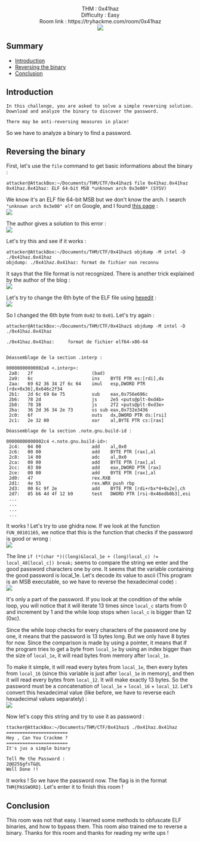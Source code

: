 <p align="center">
  THM : 0x41haz<br>
  Difficulty : Easy<br>
  Room link : https://tryhackme.com/room/0x41haz<br>
  <img src="https://i.imgur.com/ODoteNT.jpg">
</p>

## Summary

- [Introduction](#introduction)
- [Reversing the binary](#reversing-the-binary)
- [Conclusion](#conclusion)

## Introduction

```
In this challenge, you are asked to solve a simple reversing solution. Download and analyze the binary to discover the password.

There may be anti-reversing measures in place!
```

So we have to analyze a binary to find a password.

## Reversing the binary

First, let's use the `file` command to get basic informations about the binary :  
```
attacker@AttackBox:~/Documents/THM/CTF/0x41haz$ file 0x41haz.0x41haz 
0x41haz.0x41haz: ELF 64-bit MSB *unknown arch 0x3e00* (SYSV)
```

We know it's an ELF file 64-bit MSB but we don't know the arch. I search `"unknown arch 0x3e00" elf` on Google, and I found [this page](https://pentester.blog/?p=247) :  
![](https://i.imgur.com/IukDpeM.jpg)  

The author gives a solution to this error :  
![](https://i.imgur.com/q4x5QUN.jpg)  

Let's try this and see if it works :  
```
attacker@AttackBox:~/Documents/THM/CTF/0x41haz$ objdump -M intel -D ./0x41haz.0x41haz 
objdump: ./0x41haz.0x41haz: format de fichier non reconnu
```

It says that the file format is not recognized. There is another trick explained by the author of the blog :  
![](https://i.imgur.com/EXFsOAz.jpg)  

Let's try to change the 6th byte of the ELF file using [hexedit](https://linux.die.net/man/1/hexedit) :  
![](https://i.imgur.com/0NQdbPH.jpg)  

So I changed the 6th byte from `0x02` to `0x01`. Let's try again :  
```
attacker@AttackBox:~/Documents/THM/CTF/0x41haz$ objdump -M intel -D ./0x41haz.0x41haz 

./0x41haz.0x41haz:     format de fichier elf64-x86-64


Déassemblage de la section .interp :

00000000000002a8 <.interp>:
 2a8:	2f                   	(bad)  
 2a9:	6c                   	ins    BYTE PTR es:[rdi],dx
 2aa:	69 62 36 34 2f 6c 64 	imul   esp,DWORD PTR [rdx+0x36],0x646c2f34
 2b1:	2d 6c 69 6e 75       	sub    eax,0x756e696c
 2b6:	78 2d                	js     2e5 <puts@plt-0xd4b>
 2b8:	78 38                	js     2f2 <puts@plt-0xd3e>
 2ba:	36 2d 36 34 2e 73    	ss sub eax,0x732e3436
 2c0:	6f                   	outs   dx,DWORD PTR ds:[rsi]
 2c1:	2e 32 00             	xor    al,BYTE PTR cs:[rax]

Déassemblage de la section .note.gnu.build-id :

00000000000002c4 <.note.gnu.build-id>:
 2c4:	04 00                	add    al,0x0
 2c6:	00 00                	add    BYTE PTR [rax],al
 2c8:	14 00                	adc    al,0x0
 2ca:	00 00                	add    BYTE PTR [rax],al
 2cc:	03 00                	add    eax,DWORD PTR [rax]
 2ce:	00 00                	add    BYTE PTR [rax],al
 2d0:	47                   	rex.RXB
 2d1:	4e 55                	rex.WRX push rbp
 2d3:	00 6c 9f 2e          	add    BYTE PTR [rdi+rbx*4+0x2e],ch
 2d7:	85 b6 4d 4f 12 b9    	test   DWORD PTR [rsi-0x46edb0b3],esi
 ...
 ...
 ...
 ...
```

It works ! Let's try to use ghidra now. If we look at the function `FUN_00101165`, we notice that this is the function that checks if the password is good or wrong :  
![](https://i.imgur.com/7MKteq1.jpg)  

The line `if (*(char *)((long)&local_1e + (long)local_c) != local_48[local_c]) break;` seems to compare the string we enter and the good password characters one by one. 
It seems that the variable containing the good password is local_1e. Let's decode its value to ascii (This program is an MSB executable, so we have to reverse the 
hexadecimal code) :  
![](https://i.imgur.com/RKrgOoN.jpg)  

It's only a part of the password. If you look at the condition of the while loop, you will notice that it will iterate 13 times since `local_c` starts from 0 and increment 
by 1 and the while loop stops when `local_c` is bigger than 12 (0xc).  

Since the while loop checks for every characters of the password one by one, it means that the password 
is 13 bytes long. But we only have 8 bytes for now. Since the comparison is made by using a pointer, it means that if the program tries to get a byte from `local_1e` by 
using an index bigger than the size of `local_1e`, it will read bytes from memory after `local_1e`.  

To make it simple, it will read every bytes from `local_1e`, then every bytes from 
`local_16` (since this variable is just after `local_1e` in memory), and then it will read every bytes from `local_12`. It will make exactly 13 bytes. So the password must be 
a concatenation of `local_1e` + `local_16` + `local_12`. Let's convert this hexadecimal value (like before, we have to reverse each hexadecimal values separately) :  
![](https://i.imgur.com/m8vBXwP.jpg)  

Now let's copy this string and try to use it as password :  
```
ttacker@AttackBox:~/Documents/THM/CTF/0x41haz$ ./0x41haz.0x41haz 
=======================
Hey , Can You Crackme ?
=======================
It's jus a simple binary 

Tell Me the Password :
2@@25$gfsT&@L
Well Done !!
```

It works ! So we have the password now. The flag is in the format `THM{PASSWORD}`. Let's enter it to finish this room !

## Conclusion

This room was not that easy. I learned some methods to obfuscate ELF binaries, and how to bypass them. This room also trained me to reverse a binary. Thanks for this room 
and thanks for reading my write ups !


